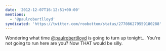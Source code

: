 ```yaml
---
date: '2012-12-07T16:12:51+00:00'
mentions:
  - '@paulrobertlloyd'
syndicated: 'https://twitter.com/roobottom/status/277086279559180288'
---
```

Wondering what time [@paulrobertlloyd](https://twitter.com/@paulrobertlloyd) is going to turn up tonight… You're not going to run here are you? Now THAT would be silly.
